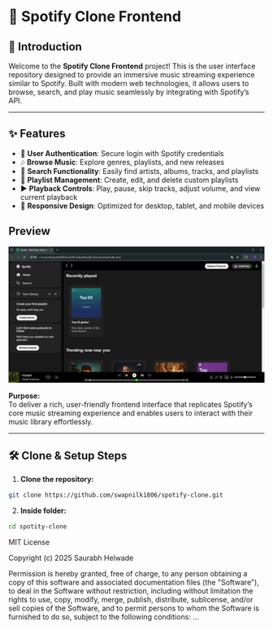 # 🎵 Spotify Clone Frontend

## 🚀 Introduction

Welcome to the **Spotify Clone Frontend** project! This is the user interface repository designed to provide an immersive music streaming experience similar to Spotify. Built with modern web technologies, it allows users to browse, search, and play music seamlessly by integrating with Spotify’s API.

---

## ✨ Features

- 🔐 **User Authentication**: Secure login with Spotify credentials  
- 🎶 **Browse Music**: Explore genres, playlists, and new releases  
- 🔎 **Search Functionality**: Easily find artists, albums, tracks, and playlists  
- 📂 **Playlist Management**: Create, edit, and delete custom playlists  
- ▶️ **Playback Controls**: Play, pause, skip tracks, adjust volume, and view current playback  
- 📱 **Responsive Design**: Optimized for desktop, tablet, and mobile devices  

## Preview

![Preview](https://github.com/Saurabh-Helwade/Spotify-Clone-Frontend/blob/76dcbfb1a80fa45028dc719603ffb67a5fced880/Screenshot.png)



**Purpose:**  
To deliver a rich, user-friendly frontend interface that replicates Spotify’s core music streaming experience and enables users to interact with their music library effortlessly.

---

## 🛠️ Clone & Setup Steps

1. **Clone the repository:**

```bash
git clone https://github.com/swapnilk1806/spotify-clone.git
```

2. **Inside folder:**
```bash
cd spotity-clone
```



MIT License

Copyright (c) 2025 Saurabh Helwade

Permission is hereby granted, free of charge, to any person obtaining a copy
of this software and associated documentation files (the "Software"), to deal
in the Software without restriction, including without limitation the rights
to use, copy, modify, merge, publish, distribute, sublicense, and/or sell
copies of the Software, and to permit persons to whom the Software is
furnished to do so, subject to the following conditions: ...
